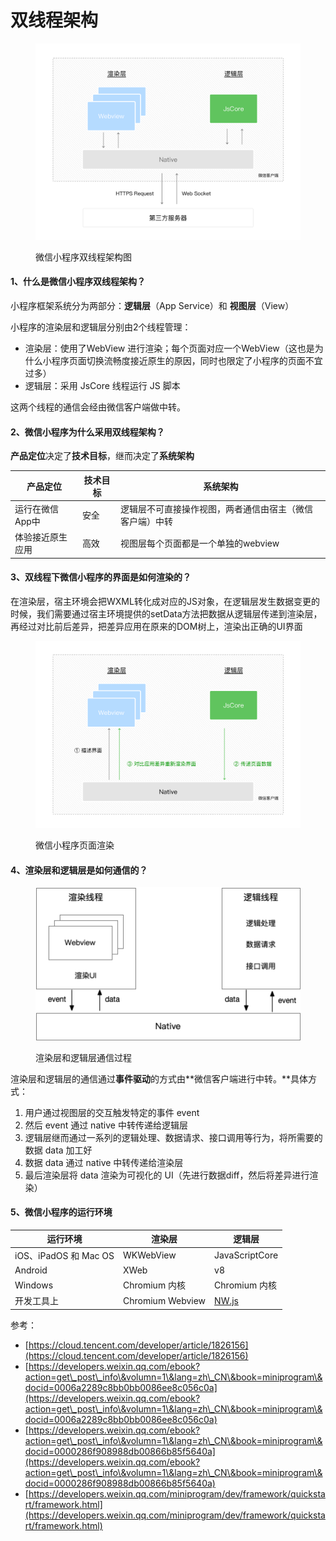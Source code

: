 # 双线程架构

<figure><img src="../.gitbook/assets/mp-struct.png" alt=""><figcaption><p>微信小程序双线程架构图</p></figcaption></figure>

#### 1、什么是微信小程序双线程架构？

小程序框架系统分为两部分：**逻辑层**（App Service）和 **视图层**（View）

小程序的渲染层和逻辑层分别由2个线程管理：

* 渲染层：使用了WebView 进行渲染；每个页面对应一个WebView（这也是为什么小程序页面切换流畅度接近原生的原因，同时也限定了小程序的页面不宜过多）
* 逻辑层：采用 JsCore 线程运行 JS 脚本

这两个线程的通信会经由微信客户端做中转。



#### 2、微信小程序为什么采用双线程架构？

**产品定位**决定了**技术目标**，继而决定了**系统架构**

| 产品定位      | 技术目标 | 系统架构                         |
| --------- | ---- | ---------------------------- |
| 运行在微信App中 | 安全   | 逻辑层不可直接操作视图，两者通信由宿主（微信客户端）中转 |
| 体验接近原生应用  | 高效   | 视图层每个页面都是一个单独的webview        |



#### 3、双线程下微信小程序的界面是如何渲染的？ <a href="#3-1-4" id="3-1-4"></a>

在渲染层，宿主环境会把WXML转化成对应的JS对象，在逻辑层发生数据变更的时候，我们需要通过宿主环境提供的setData方法把数据从逻辑层传递到渲染层，再经过对比前后差异，把差异应用在原来的DOM树上，渲染出正确的UI界面

<figure><img src="../.gitbook/assets/mp-msg.png" alt=""><figcaption><p>微信小程序页面渲染</p></figcaption></figure>

#### 4、渲染层和逻辑层是如何通信的？

<figure><img src="../.gitbook/assets/mp-tx.png" alt=""><figcaption><p>渲染层和逻辑层通信过程</p></figcaption></figure>

渲染层和逻辑层的通信通过**事件驱动**的方式由**微信客户端进行中转。**具体方式：

1. 用户通过视图层的交互触发特定的事件 event
2. 然后 event 通过 native 中转传递给逻辑层
3. 逻辑层继而通过一系列的逻辑处理、数据请求、接口调用等行为，将所需要的数据 data 加工好
4. 数据 data 通过 native 中转传递给渲染层
5. 最后渲染层将 data 渲染为可视化的 UI（先进行数据diff，然后将差异进行渲染）

#### 5、微信小程序的运行环境

| 运行环境                 | 渲染层              | 逻辑层                       |
| -------------------- | ---------------- | ------------------------- |
| iOS、iPadOS 和 Mac OS  | WKWebView        | JavaScriptCore            |
| Android              | XWeb             | v8                        |
| Windows              | Chromium 内核      | Chromium 内核               |
| 开发工具上                | Chromium Webview | [NW.js](https://nwjs.io/) |



参考：

* [https://cloud.tencent.com/developer/article/1826156](https://cloud.tencent.com/developer/article/1826156)
* [https://developers.weixin.qq.com/ebook?action=get\_post\_info\&volumn=1\&lang=zh\_CN\&book=miniprogram\&docid=0006a2289c8bb0bb0086ee8c056c0a](https://developers.weixin.qq.com/ebook?action=get\_post\_info\&volumn=1\&lang=zh\_CN\&book=miniprogram\&docid=0006a2289c8bb0bb0086ee8c056c0a)
* [https://developers.weixin.qq.com/ebook?action=get\_post\_info\&volumn=1\&lang=zh\_CN\&book=miniprogram\&docid=0000286f908988db00866b85f5640a](https://developers.weixin.qq.com/ebook?action=get\_post\_info\&volumn=1\&lang=zh\_CN\&book=miniprogram\&docid=0000286f908988db00866b85f5640a)
* [https://developers.weixin.qq.com/miniprogram/dev/framework/quickstart/framework.html](https://developers.weixin.qq.com/miniprogram/dev/framework/quickstart/framework.html)

